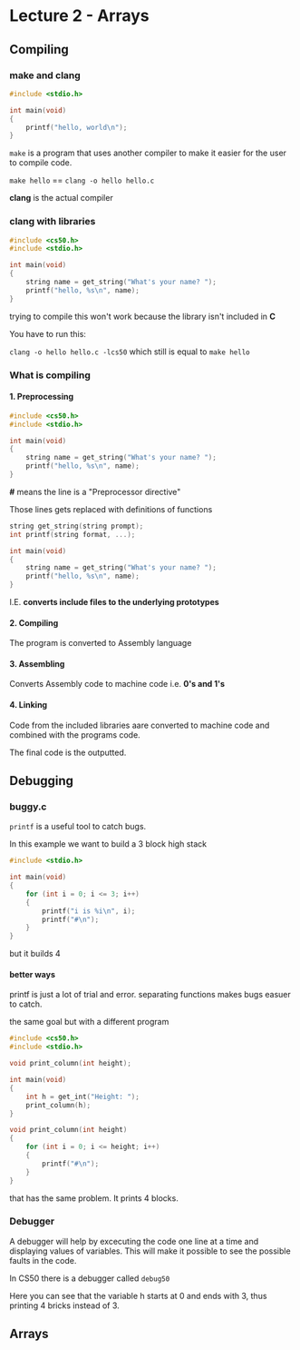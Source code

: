 # Lecture 2 - Arrays

## Compiling

### make and clang

```c
#include <stdio.h>

int main(void)
{
    printf("hello, world\n");
}
```

```make``` is a program that uses another compiler to make it easier for the user to compile code.

```make hello``` == ```clang -o hello hello.c```

**clang** is the actual compiler

### clang with libraries

```c
#include <cs50.h>
#include <stdio.h>

int main(void)
{
    string name = get_string("What's your name? ");
    printf("hello, %s\n", name);
}
```

trying to compile this won't work because the library isn't included in **C**

You have to run this:

```clang -o hello hello.c -lcs50``` which still is equal to ```make hello```

### What is compiling

#### 1. Preprocessing

```c
#include <cs50.h>
#include <stdio.h>

int main(void)
{
    string name = get_string("What's your name? ");
    printf("hello, %s\n", name);
}
```

**#** means the line is a "Preprocessor directive"

Those lines gets replaced with definitions of functions

```c
string get_string(string prompt);
int printf(string format, ...);

int main(void)
{
    string name = get_string("What's your name? ");
    printf("hello, %s\n", name);
}
```

I.E. **converts include files to the underlying prototypes**

#### 2. Compiling

The program is converted to Assembly language

#### 3. Assembling

Converts Assembly code to machine code i.e. **0's and 1's**

#### 4. Linking

Code from the included libraries aare converted to machine code and combined with the programs code.

The final code is the outputted.

## Debugging

### buggy.c

```printf``` is a useful tool to catch bugs.

In this example we want to build a 3 block high stack

```c
#include <stdio.h>

int main(void)
{
    for (int i = 0; i <= 3; i++)
    {
        printf("i is %i\n", i);
        printf("#\n");
    }
}
```

but it builds 4

#### better ways

printf is just a lot of trial and error. separating functions makes bugs easuer to catch.

the same goal but with a different program

```c
#include <cs50.h>
#include <stdio.h>

void print_column(int height);

int main(void)
{
    int h = get_int("Height: ");
    print_column(h);
}

void print_column(int height)
{
    for (int i = 0; i <= height; i++)
    {
        printf("#\n");
    }
}
```

that has the same problem. It prints 4 blocks.

### Debugger

A debugger will help by excecuting the code one line at a time and displaying values of variables. This will make it possible to see the possible faults in the code.

In CS50 there is a debugger called ```debug50```

Here you can see that the variable h starts at 0 and ends with 3, thus printing 4 bricks instead of 3.

## Arrays

